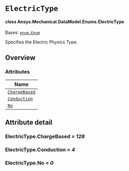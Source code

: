 # `ElectricType`

<a id="ansys.mechanical.stubs.v241.Ansys.Mechanical.DataModel.Enums.ElectricType"></a>

#### *class* Ansys.Mechanical.DataModel.Enums.ElectricType

Bases: [`enum.Enum`](https://docs.python.org/3/library/enum.html#enum.Enum)

Specifies the Electric Physics Type.

<!-- !! processed by numpydoc !! -->

<a id="overview"></a>

## Overview

### Attributes

| Name |
| ---------------------------------------------- |
| [`ChargeBased`](#ElectricType.ChargeBased) |
| [`Conduction`](#ElectricType.Conduction) |
| [`No`](#ElectricType.No) |

<a id="attribute-detail"></a>

## Attribute detail

<a id="ElectricType.ChargeBased"></a>

### ElectricType.ChargeBased *= 128*

<a id="ElectricType.Conduction"></a>

### ElectricType.Conduction *= 4*

<a id="ElectricType.No"></a>

### ElectricType.No *= 0*


